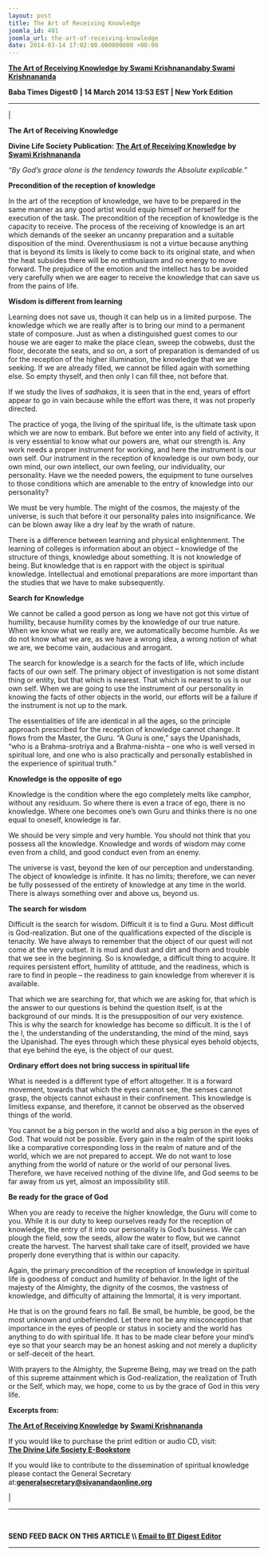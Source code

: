 ```yaml
---
layout: post
title: The Art of Receiving Knowledge
joomla_id: 481
joomla_url: the-art-of-receiving-knowledge
date: 2014-03-14 17:02:00.000000000 +00:00
---
```

**[The Art of Receiving Knowledge by Swami Krishnanandaby Swami Krishnananda](http://dlsusa.blogspot.com/2014/03/mar-152014-spiritual-message-for-day.html)**

**Baba Times Digest© | 14 March 2014 13:53 EST | New York Edition**

* * *

| 

**The Art of Receiving Knowledge**

**Divine Life Society Publication:** [**The Art of Receiving Knowledge**](http://www.swami-krishnananda.org/disc/disc_241.html) **by** [**Swami Krishnananda**](http://www.dlshq.org/saints/krishnananda.htm)

_“By God’s grace alone is the tendency towards the Absolute explicable.”_

**Precondition of the reception of knowledge**

In the art of the reception of knowledge, we have to be prepared in the same manner as any good artist would equip himself or herself for the execution of the task. The precondition of the reception of knowledge is the capacity to receive. The process of the receiving of knowledge is an art which demands of the seeker an uncanny preparation and a suitable disposition of the mind. Overenthusiasm is not a virtue because anything that is beyond its limits is likely to come back to its original state, and when the heat subsides there will be no enthusiasm and no energy to move forward. The prejudice of the emotion and the intellect has to be avoided very carefully when we are eager to receive the knowledge that can save us from the pains of life.

**Wisdom is different from learning**

Learning does not save us, though it can help us in a limited purpose. The knowledge which we are really after is to bring our mind to a permanent state of composure. Just as when a distinguished guest comes to our house we are eager to make the place clean, sweep the cobwebs, dust the floor, decorate the seats, and so on, a sort of preparation is demanded of us for the reception of the higher illumination, the knowledge that we are seeking. If we are already filled, we cannot be filled again with something else. So empty thyself, and then only I can fill thee, not before that.

If we study the lives of _sadhakas_, it is seen that in the end, years of effort appear to go in vain because while the effort was there, it was not properly directed.

The practice of yoga, the living of the spiritual life, is the ultimate task upon which we are now to embark. But before we enter into any field of activity, it is very essential to know what our powers are, what our strength is. Any work needs a proper instrument for working, and here the instrument is our own self. Our instrument in the reception of knowledge is our own body, our own mind, our own intellect, our own feeling, our individuality, our personality. Have we the needed powers, the equipment to tune ourselves to those conditions which are amenable to the entry of knowledge into our personality?

We must be very humble. The might of the cosmos, the majesty of the universe, is such that before it our personality pales into insignificance. We can be blown away like a dry leaf by the wrath of nature.

There is a difference between learning and physical enlightenment. The learning of colleges is information about an object – knowledge of the structure of things, knowledge about something. It is not knowledge of being. But knowledge that is en rapport with the object is spiritual knowledge. Intellectual and emotional preparations are more important than the studies that we have to make subsequently.

**Search for Knowledge**

We cannot be called a good person as long we have not got this virtue of humility, because humility comes by the knowledge of our true nature. When we know what we really are, we automatically become humble. As we do not know what we are, as we have a wrong idea, a wrong notion of what we are, we become vain, audacious and arrogant.

The search for knowledge is a search for the facts of life, which include facts of our own self. The primary object of investigation is not some distant thing or entity, but that which is nearest. That which is nearest to us is our own self. When we are going to use the instrument of our personality in knowing the facts of other objects in the world, our efforts will be a failure if the instrument is not up to the mark.

The essentialities of life are identical in all the ages, so the principle approach prescribed for the reception of knowledge cannot change. It flows from the Master, the Guru. “A Guru is one,” says the Upanishads, “who is a Brahma-srotriya and a Brahma-nishta – one who is well versed in spiritual lore, and one who is also practically and personally established in the experience of spiritual truth.”

**Knowledge is the opposite of ego**

Knowledge is the condition where the ego completely melts like camphor, without any residuum. So where there is even a trace of ego, there is no knowledge. Where one becomes one’s own Guru and thinks there is no one equal to oneself, knowledge is far.

We should be very simple and very humble. You should not think that you possess all the knowledge. Knowledge and words of wisdom may come even from a child, and good conduct even from an enemy.

The universe is vast, beyond the ken of our perception and understanding. The object of knowledge is infinite. It has no limits; therefore, we can never be fully possessed of the entirety of knowledge at any time in the world. There is always something over and above us, beyond us.

**The search for wisdom**

Difficult is the search for wisdom. Difficult it is to find a Guru. Most difficult is God-realization. But one of the qualifications expected of the disciple is tenacity. We have always to remember that the object of our quest will not come at the very outset. It is mud and dust and dirt and thorn and trouble that we see in the beginning. So is knowledge, a difficult thing to acquire. It requires persistent effort, humility of attitude, and the readiness, which is rare to find in people – the readiness to gain knowledge from wherever it is available.

That which we are searching for, that which we are asking for, that which is the answer to our questions is behind the question itself, is at the background of our minds. It is the presupposition of our very existence. This is why the search for knowledge has become so difficult. It is the I of the I, the understanding of the understanding, the mind of the mind, says the Upanishad. The eyes through which these physical eyes behold objects, that eye behind the eye, is the object of our quest.

**Ordinary effort does not bring success in spiritual life**

What is needed is a different type of effort altogether. It is a forward movement, towards that which the eyes cannot see, the senses cannot grasp, the objects cannot exhaust in their confinement. This knowledge is limitless expanse, and therefore, it cannot be observed as the observed things of the world.

You cannot be a big person in the world and also a big person in the eyes of God. That would not be possible. Every gain in the realm of the spirit looks like a comparative corresponding loss in the realm of nature and of the world, which we are not prepared to accept. We do not want to lose anything from the world of nature or the world of our personal lives. Therefore, we have received nothing of the divine life, and God seems to be far away from us yet, almost an impossibility still.

**Be ready for the grace of God**

When you are ready to receive the higher knowledge, the Guru will come to you. While it is our duty to keep ourselves ready for the reception of knowledge, the entry of it into our personality is God’s business. We can plough the field, sow the seeds, allow the water to flow, but we cannot create the harvest. The harvest shall take care of itself, provided we have properly done everything that is within our capacity.

Again, the primary precondition of the reception of knowledge in spiritual life is goodness of conduct and humility of behavior. In the light of the majesty of the Almighty, the dignity of the cosmos, the vastness of knowledge, and difficulty of attaining the Immortal, it is very important.

He that is on the ground fears no fall. Be small, be humble, be good, be the most unknown and unbefriended. Let there not be any misconception that importance in the eyes of people or status in society and the world has anything to do with spiritual life. It has to be made clear before your mind’s eye so that your search may be an honest asking and not merely a duplicity or self-deceit of the heart.

With prayers to the Almighty, the Supreme Being, may we tread on the path of this supreme attainment which is God-realization, the realization of Truth or the Self, which may, we hope, come to us by the grace of God in this very life.

**Excerpts from:**

[**The Art of Receiving Knowledge**](http://www.swami-krishnananda.org/disc/disc_241.html) **by** [**Swami Krishnananda**](http://www.dlshq.org/saints/krishnananda.htm)

  

If you would like to purchase the print edition or audio CD, visit:   
 **[The Divine Life Society E-Bookstore](http://www.dlshq.org/cgi-bin/store/commerce.cgi?category=krishnananda&cart_id=1394930528.401)**

If you would like to contribute to the dissemination of spiritual knowledge please contact the General Secretary at:**[](mailto:generalsecretary@sivanandaonline.org)[generalsecretary@sivanandaonline.org](mailto:generalsecretary@sivanandaonline.org)**



 |



* * *

[  
](http://en.wikipedia.org/wiki/Independence_Day_%28United_States%29)

**SEND FEED BACK ON THIS ARTICLE \\\ [Email to BT Digest Editor](mailto:thebabatimes@gmail.com)**

* * *



